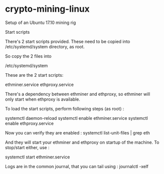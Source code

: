 # crypto-mining-linux
Setup of an Ubuntu 17.10 mining rig


Start scripts

There's 2 start scripts provided.
These need to be copied into /etc/systemd/system directory, as root. 

So copy the 2 files into 

/etc/systemd/system

These are the 2 start scripts:

ethminer.service
ethproxy.service

There's a dependency between ethminer and ethproxy, so ethminer will only start when ethproxy is available.

To load the start scripts, perform following steps (as root) :

systemctl daemon-reload
systemctl enable ethminer.service
systemctl enable ethproxy.service

Now you can verify they are enabled :
systemctl list-unit-files | grep eth

And they will start your ethminer and ethproxy on startup of the machine. To stop/start either, use :

systemctl start ethminer.service 

Logs are in the common journal, that you can tail using :
journalctl -xelf



